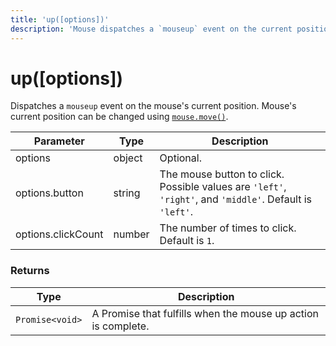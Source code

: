 ```yaml
---
title: 'up([options])'
description: 'Mouse dispatches a `mouseup` event on the current position of the mouse.'
---
```


# up([options])

Dispatches a `mouseup` event on the mouse's current position. Mouse's current position can be changed using [`mouse.move()`](https://grafana.com/docs/k6/<K6_VERSION>/javascript-api/k6-experimental/browser/mouse/move).

| Parameter          | Type   | Description                                                                                              |
| ------------------ | ------ | -------------------------------------------------------------------------------------------------------- |
| options            | object | Optional.                                                                                                |
| options.button     | string | The mouse button to click. Possible values are `'left'`, `'right'`, and `'middle'`. Default is `'left'`. |
| options.clickCount | number | The number of times to click. Default is `1`.                                                            |

### Returns

| Type            | Description                                                   |
| --------------- | ------------------------------------------------------------- |
| `Promise<void>` | A Promise that fulfills when the mouse up action is complete. |